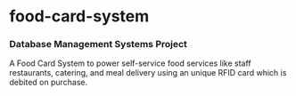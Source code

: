 # food-card-system
### Database Management Systems Project
A Food Card System to power self-service food services like staff restaurants, catering, and meal delivery using an unique RFID card which is debited on purchase.

